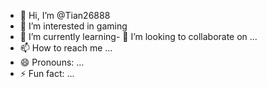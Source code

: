 - 👋 Hi, I’m @Tian26888
- 👀 I’m interested in gaming
- 🌱 I’m currently learning- 💞️ I’m looking to collaborate on ...
- 📫 How to reach me ...
- 😄 Pronouns: ...
- ⚡ Fun fact: ...

<!---
Tian26888/Tian26888 is a ✨ special ✨ repository because its `README.md` (this file) appears on your GitHub profile.
You can click the Preview link to take a look at your changes.
--->
